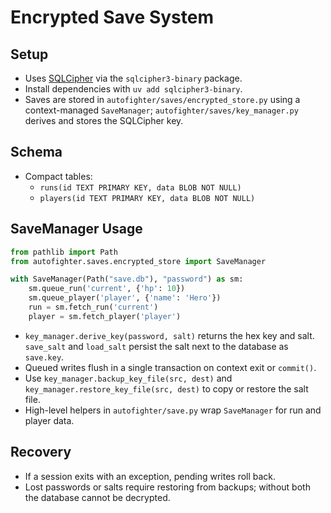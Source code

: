 # Encrypted Save System

## Setup
- Uses [SQLCipher](https://www.zetetic.net/sqlcipher/) via the `sqlcipher3-binary` package.
- Install dependencies with `uv add sqlcipher3-binary`.
- Saves are stored in `autofighter/saves/encrypted_store.py` using a context-managed `SaveManager`; `autofighter/saves/key_manager.py` derives and stores the SQLCipher key.

## Schema
- Compact tables:
  - `runs(id TEXT PRIMARY KEY, data BLOB NOT NULL)`
  - `players(id TEXT PRIMARY KEY, data BLOB NOT NULL)`

## SaveManager Usage
```python
from pathlib import Path
from autofighter.saves.encrypted_store import SaveManager

with SaveManager(Path("save.db"), "password") as sm:
    sm.queue_run('current', {'hp': 10})
    sm.queue_player('player', {'name': 'Hero'})
    run = sm.fetch_run('current')
    player = sm.fetch_player('player')
```
- `key_manager.derive_key(password, salt)` returns the hex key and salt. `save_salt` and `load_salt` persist the salt next to the database as `save.key`.
- Queued writes flush in a single transaction on context exit or `commit()`.
- Use `key_manager.backup_key_file(src, dest)` and `key_manager.restore_key_file(src, dest)` to copy or restore the salt file.
- High-level helpers in `autofighter/save.py` wrap `SaveManager` for run and player data.

## Recovery
- If a session exits with an exception, pending writes roll back.
- Lost passwords or salts require restoring from backups; without both the database cannot be decrypted.
